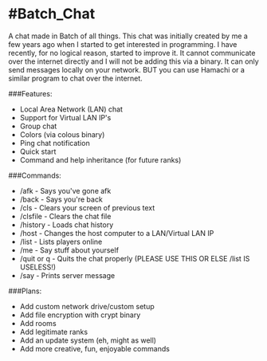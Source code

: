 #Batch_Chat
==========

A chat made in Batch of all things.
This chat was initially created by me a few years ago when I started
to get interested in programming.  I have recently, for no logical reason,
started to improve it.  It cannot communicate over the internet directly and
I will not be adding this via a binary.  It can only send messages locally
on your network.  BUT you can use Hamachi or a similar program to chat over
the internet.

###Features:
  - Local Area Network (LAN) chat
  - Support for Virtual LAN IP's
  - Group chat
  - Colors (via colous binary)
  - Ping chat notification
  - Quick start
  - Command and help inheritance (for future ranks)

###Commands:
  - /afk - Says you've gone afk
  - /back - Says you're back
  - /cls - Clears your screen of previous text
  - /clsfile - Clears the chat file
  - /history - Loads chat history
  - /host - Changes the host computer to a
          LAN/Virtual LAN IP
  - /list - Lists players online
  - /me - Say stuff about yourself
  - /quit or q - Quits the chat properly
    (PLEASE USE THIS OR ELSE /list IS USELESS!)
  - /say - Prints server message





###Plans:
  - Add custom network drive/custom setup
  - Add file encryption with crypt binary
  - Add rooms
  - Add legitimate ranks
  - Add an update system (eh, might as well)
  - Add more creative, fun, enjoyable commands
















